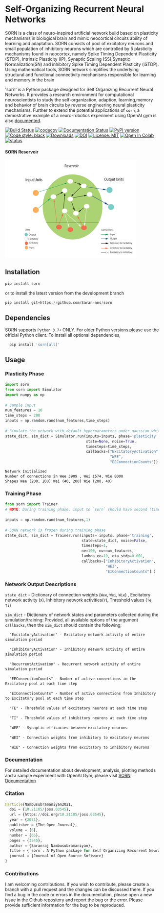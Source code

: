 # Self-Organizing Recurrent Neural Networks

SORN is a class of neuro-inspired artificial network build based on plasticity mechanisms in biological brain and mimic neocortical circuits ability of learning and adaptation. SORN consists of pool of excitatory neurons and small population of inhibitory neurons which are controlled by 5 plasticity mechanisms found in neocortex, namely Spike Timing Dependent Plasticity (STDP), Intrinsic Plasticity (IP), Synaptic Scaling (SS),Synaptic Normalization(SN) and inhibitory Spike Timing Dependent Plasticity (iSTDP). Using mathematical tools, SORN network simplifies the underlying structural and functional connectivity mechanisms responsible for learning and memory in the brain

'sorn' is a Python package designed for Self Organizing Recurrent Neural Networks. It provides a research environment for computational neuroscientists to study the self-organization, adaption, learning,memory and behavior of brain circuits by reverse engineering neural plasticity mechanisms. Further to extend the potential applications of `sorn`, a demostrative example of a neuro-robotics experiment using OpenAI gym is also [documented](https://self-organizing-recurrent-neural-networks.readthedocs.io/en/latest/usage.html).


[![Build Status](https://github.com/saran-nns/sorn/workflows/Build/badge.svg)](https://github.com/saran-nns/sorn/actions)
[![codecov](https://codecov.io/gh/Saran-nns/sorn/branch/master/graph/badge.svg)](https://codecov.io/gh/Saran-nns/sorn)
[![Documentation Status](https://readthedocs.org/projects/self-organizing-recurrent-neural-networks/badge/?version=latest)](https://self-organizing-recurrent-neural-networks.readthedocs.io/en/latest/?badge=latest)
[![PyPI version](https://badge.fury.io/py/sorn.svg)](https://badge.fury.io/py/sorn)
[![Code style: black](https://img.shields.io/badge/code%20style-black-000000.svg)](https://github.com/psf/black)
[![Downloads](https://pepy.tech/badge/sorn)](https://pepy.tech/project/sorn)
[![DOI](https://zenodo.org/badge/174756058.svg)](https://zenodo.org/badge/latestdoi/174756058)
[![License: MIT](https://img.shields.io/badge/License-MIT-yellow.svg)](https://opensource.org/licenses/MIT)
[![Open In Colab](https://colab.research.google.com/assets/colab-badge.svg)](https://colab.research.google.com/drive/164AKTA-iCVLq-iR-treLA_Y9keRYrQkH#scrollTo=Rt2YZptMtC14)
[![status](https://joss.theoj.org/papers/7dc447f7a0d17d774b59c8ee15c223c2/status.svg)](https://joss.theoj.org/papers/7dc447f7a0d17d774b59c8ee15c223c2)

<h4 align="Left">SORN Reservoir</h4>
<a href="url"><img src="https://raw.githubusercontent.com/Saran-nns/sorn/master/imgs/SORN1.png" height="320" width="430"></a>

## Installation

```python
pip install sorn
```

or to install the latest version from the development branch

```python
pip install git+https://github.com/Saran-nns/sorn
```

## Dependencies
SORN supports `Python 3.7+` ONLY. For older Python versions please use the official Python client.
To install all optional dependencies,

```python
  pip install 'sorn[all]'
```
## Usage
### Plasticity Phase

```python
import sorn
from sorn import Simulator
import numpy as np

# Sample input
num_features = 10
time_steps = 200
inputs = np.random.rand(num_features,time_steps)

# Simulate the network with default hyperparameters under gaussian white noise
state_dict, sim_dict = Simulator.run(inputs=inputs, phase='plasticity',
                                     state=None, noise=True,
                                     timesteps=time_steps,
                                     callbacks=["ExcitatoryActivation", 
                                                "WEE", 
                                                "EEConnectionCounts"])

```
```
Network Initialized
Number of connections in Wee 3909 , Wei 1574, Wie 8000
Shapes Wee (200, 200) Wei (40, 200) Wie (200, 40)
```
### Training Phase
```python
from sorn import Trainer
# NOTE: During training phase, input to `sorn` should have second (time) dimension set to 1. ie., input shape should be (input_features,1).

inputs = np.random.rand(num_features,1)

# SORN network is frozen during training phase
state_dict, sim_dict = Trainer.run(inputs= inputs, phase='training',
                                   state=state_dict, noise=False,
                                   timesteps=1,
                                   ne=100, nu=num_features,
                                   lambda_ee=10, eta_stdp=0.001, 
                                   callbacks=["InhibitoryActivation", 
                                              "WEI", 
                                              "EIConnectionCounts"] )
```
### Network Output Descriptions
  `state_dict`  - Dictionary of connection weights (`Wee`, `Wei`, `Wie`) , Excitatory network activity (`X`), Inhibitory network activities(`Y`), Threshold values (`Te`, `Ti`)

  `sim_dict` - Dictionary of network states and parameters collected during the simulation/training: Provided, all available options of the argument `callbacks`, then the `sim_dict` should contain the following;

      "ExcitatoryActivation" - Excitatory network activity of entire simulation period

      "InhibitoryActivation" - Inhibitory network activity of entire simulation period

      "RecurrentActivation" - Recurrent network activity of entire simulation period

      "EEConnectionCounts" - Number of active connections in the Excitatory pool at each time step

      "EIConnectionCounts" - Number of active connections from Inhibitory to Excitatory pool at each time step

      "TE" - Threshold values of excitatory neurons at each time step

      "TI" - Threshold values of inhibitory neurons at each time step

      "WEE" - Synaptic efficacies between excitatory neurons

      "WEI" - Connection weights from inhibitory to excitatory neurons

      "WIE" - Connection weights from excitatory to inhibitory neurons


### Documentation
For detailed documentation about development, analysis, plotting methods and a sample experiment with OpenAI Gym, please visit [SORN Documentation](https://self-organizing-recurrent-neural-networks.readthedocs.io/en/latest/)

### Citation

```Python
@article{Nambusubramaniyan2021,
  doi = {10.21105/joss.03545},
  url = {https://doi.org/10.21105/joss.03545},
  year = {2021},
  publisher = {The Open Journal},
  volume = {6},
  number = {65},
  pages = {3545},
  author = {Saranraj Nambusubramaniyan},
  title = {`sorn`: A Python package for Self Organizing Recurrent Neural Network},
  journal = {Journal of Open Source Software}
}
```

### Contributions
I am welcoming contributions. If you wish to contribute, please create a branch with a pull request and the changes can be discussed there.
If you find a bug in the code or errors in the documentation, please open a new issue in the Github repository and report the bug or the error. Please provide sufficient information for the bug to be reproduced.


